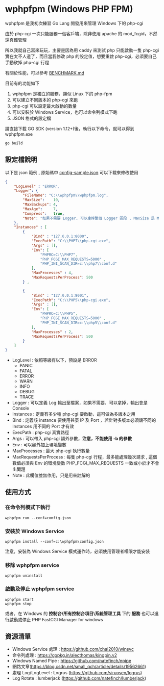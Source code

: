 # wphpfpm (Windows PHP FPM) #

wphpfpm 是我初次練習 Go Lang 開發用來管理 Windows 下的 php-cgi

由於 php-cgi 一次只能服務一個客戶端，除非使用 apache 的 mod_fcgid，不然還真難管理

所以我就自己寫來玩玩，主要是因為用 caddy 來測試 php 只能啟動一隻 php-cgi 實在太不人道了，而且當我修改 php 的設定值，想要重啟 php-cgi，必須要自己手動砍掉 php-cgi 行程

有關於性能，可以參考 [BENCHMARK.md](./BENCHMARK.md)



目前有的功能如下

1. wphpfpm 是獨立的服務，類似 Linux 下的 php-fpm
2. 可以建立不同版本的 php-cgi 來跑
3. php-cgi 可以設定最大啟動的數量
4. 可以安裝於 Windows Service，也可以命令列模式下跑
5. JSON 格式的設定檔

請直接下載 GO SDK (version 1.12+)後，執行以下命令，就可以得到 wphpfpm.exe

~~~bash
go build
~~~





## 設定檔說明 ##

以下是 json 範例 , 原始碼中 [config-sample.json](./config-sample.json) 可以下載來修改使用

```json
{
    "LogLevel" : "ERROR",
    "Logger": {
        "FileName": "C:\\wphpfpm\\wphpfpm.log",
        "MaxSize":    10,
        "MaxBackups": 4,
        "MaxAge":     7,
        "Compress":   true,
        "Note": "如果不需要 Logger, 可以拿掉整個 Logger 區段 , MaxSize 是 MB 為單位 , MaxAge 是以天為單位，本例子為每一份log有7天的內容"
    },
    "Instances" : [
        {
            "Bind" : "127.0.0.1:8000",
            "ExecPath": "C:\\PHP7\\php-cgi.exe",
            "Args" : [],
            "Env": [
                "PHPRC=C:\\PHP7",
                "PHP_FCGI_MAX_REQUESTS=5000" ,
                "PHP_INI_SCAN_DIR=c:\\php7\\conf.d"
            ],
            "MaxProcesses" : 4,
            "MaxRequestsPerProcess": 500
        } ,

        {
            "Bind" : "127.0.0.1:8001",
            "ExecPath": "C:\\PHP5\\php-cgi.exe",
            "Args" : [],
            "Env": [
                "PHPRC=C:\\PHP5",
                "PHP_FCGI_MAX_REQUESTS=5000" ,
                "PHP_INI_SCAN_DIR=c:\\php5\\conf.d"
            ],
            "MaxProcesses" : 2,
            "MaxRequestsPerProcess": 500
        }
    ]
}
```

- LogLevel : 依照等級有以下，預設是 ERROR
  * PANIC
  * FATAL
  * ERROR
  * WARN
  * INFO
  * DEBUG
  * TRACE
- Logger : 可以定義 Log 輸出至檔案，如果不需要，可以拿掉，輸出會是 Console
- Instances : 定義有多少種 php-cgi 要啟動，這可做為多版本之用
- Bind : 定義該 instance 要使用甚麼 IP 及 Port ，若針對多版本必須讓不同的 Instances 用不同的 Port 才有效
- ExecPath : php-cgi 真實路徑
- Args : 可以帶入 php-cgi 額外參數，**注意，不能使用 -b 的參數**
- Env : 可以額外加上環境變數
- MaxProcesses : 最大 php-cgi 執行數量
- MaxRequestsPerProcess : 每隻 php-cgi 行程，最多能處理幾次請求 , 這個數值必須與 Env 的環境變數 PHP_FCGI_MAX_REQUESTS 一致或小於才不會出問題
- Note : 此欄位並無作用，只是用來註解的



## 使用方式 ##

### 在命令列模式下執行 ###

```
wphpfpm run --conf=config.json
```

### 安裝於 Windows Service ###

```
wphpfpm install --conf=c:\wphpfpm\config.json
```

注意，安裝為 Windows Service 模式運作時，必須使用管理者權限才能安裝

### 移除 wphpfpm service ###

```
wphpfpm uninstall
```



### 啟動及停止 wphpfpm service ###

```
wphpfpm start
wphpfpm stop
```

或者，在 Windows 的 **控制台\所有控制台項目\系統管理工具** 下的 **服務** 也可以進行啟動或停止 PHP FastCGI Manager for windows



## 資源清單 ##

- Windows Service 處理 : https://github.com/chai2010/winsvc
- 命令列處理 : https://gopkg.in/alecthomas/kingpin.v2
- Windows Named Pipe : https://github.com/natefinch/npipe
- 網路文章(https://blog.csdn.net/small_qch/article/details/19562661)
- 處理 Log/LogLevel : Logrus (https://github.com/sirupsen/logrus)
- Log Rotate : lumberjack (https://github.com/natefinch/lumberjack)